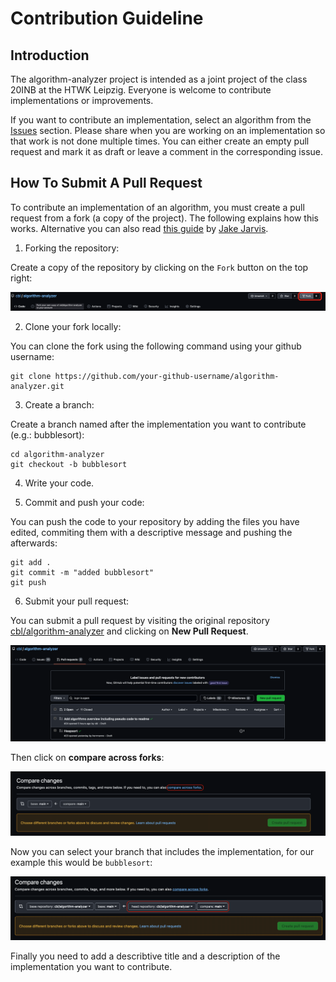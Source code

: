 # Contribution Guideline

## Introduction

The algorithm-analyzer project is intended as a joint project of the class 20INB at the HTWK Leipzig. Everyone is welcome to contribute implementations or improvements.

If you want to contribute an implementation, select an algorithm from the [Issues](https://github.com/cbl/algorithm-analyzer/issues) section. Please share when you are working on an implementation so that work is not done multiple times. You can either create an empty pull request and mark it as draft or leave a comment in the corresponding issue.

## How To Submit A Pull Request

To contribute an implementation of an algorithm, you must create a pull request from a fork (a copy of the project). The following explains how this works. Alternative you can also read [this guide](https://jarv.is/notes/how-to-pull-request-fork-github/) by [Jake Jarvis](https://jarv.is/).

1. Forking the repository:

Create a copy of the repository by clicking on the `Fork` button on the top right:

![](../images/contributing_fork.png)

2. Clone your fork locally:

You can clone the fork using the following command using your github username:

```shell
git clone https://github.com/your-github-username/algorithm-analyzer.git
```

3. Create a branch:

Create a branch named after the implementation you want to contribute (e.g.: bubblesort):

```shell
cd algorithm-analyzer
git checkout -b bubblesort
```

4. Write your code.

5. Commit and push your code:

You can push the code to your repository by adding the files you have edited, commiting them with a descriptive message and pushing the afterwards:

```shell
git add .
git commit -m "added bubblesort"
git push
```

6. Submit your pull request:

You can submit a pull request by visiting the original repository [cbl/algorithm-analyzer](https://github.com/cbl/algorithm-analyzer/pulls) and clicking on **New Pull Request**.

![](../images/contributing_new_pr.png)

Then click on **compare across forks**:

![](../images/contributing_compare_fork.png)

Now you can select your branch that includes the implementation, for our example this would be `bubblesort`:

![](../images/contributing_choose_branch.png)

Finally you need to add a describtive title and a description of the implementation you want to contribute.
